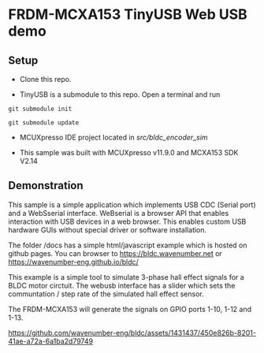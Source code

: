 # FRDM-MCXA153 TinyUSB Web USB demo

## Setup

- Clone this repo.
  
- TinyUSB is a submodule to this repo. Open a terminal and run

`git submodule init`

`git submodule update`


- MCUXpresso IDE project located in *src/bldc_encoder_sim*
  
- This sample was built with MCUXpresso v11.9.0 and MCXA153 SDK V2.14

## Demonstration

This sample is a simple application which implements USB CDC (Serial port) and a WebSserial interface. WeBserial is a browser API that enables interaction with USB devices in a web browser.  This enables custom USB hardware GUIs without special driver or software installation.

The folder /docs has a simple html/javascript example which is hosted on github pages. You can browser to https://bldc.wavenumber.net or https://wavenumber-eng.github.io/bldc/

This example is a simple tool to simulate 3-phase hall effect signals for a BLDC motor circtuit.  The webusb interface has a slider which sets the communtation / step rate of the simulated hall effect sensor.

The FRDM-MCXA153 will generate the signals on GPIO ports 1-10, 1-12 and 1-13.



https://github.com/wavenumber-eng/bldc/assets/1431437/450e826b-8201-41ae-a72a-6a1ba2d79749

